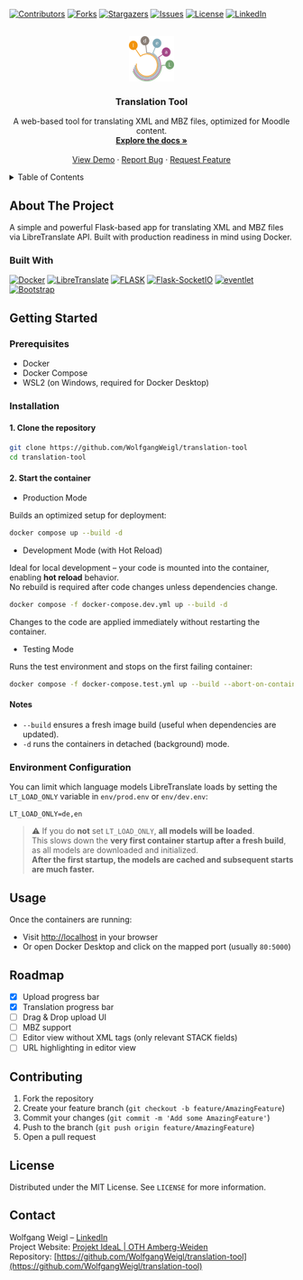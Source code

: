 <a id="readme-top"></a>

<!-- PROJECT SHIELDS -->
[![Contributors][contributors-shield]][contributors-url]
[![Forks][forks-shield]][forks-url]
[![Stargazers][stars-shield]][stars-url]
[![Issues][issues-shield]][issues-url]
[![License][license-shield]][license-url]
[![LinkedIn][linkedin-shield]][linkedin-url]


<br />
<div align="center">
<!-- PROJECT LOGO -->
  <a href="https://www.oth-aw.de/forschung/forschungsprofil/forschungs-und-entwicklungsprojekte/ideal/">
    <img src="app/static/images/ideal-logo.png" alt="Logo" width="80" height="80">
  </a>

<h3 align="center">Translation Tool</h3>

  <p align="center">
    A web-based tool for translating XML and MBZ files, optimized for Moodle content.
    <br />
    <a href="https://github.com/WolfgangWeigl/translation-tool"><strong>Explore the docs »</strong></a>
    <br />
    <br />
    <a href="https://github.com/WolfgangWeigl/translation-tool">View Demo</a>
    ·
    <a href="https://github.com/WolfgangWeigl/translation-tool/issues/new?labels=bug">Report Bug</a>
    ·
    <a href="https://github.com/WolfgangWeigl/translation-tool/issues/new?labels=enhancement">Request Feature</a>
  </p>
</div>

<!-- TABLE OF CONTENTS -->
<details>
  <summary>Table of Contents</summary>
  <ol>
    <li><a href="#about-the-project">About The Project</a></li>
    <li><a href="#built-with">Built With</a></li>
    <li><a href="#getting-started">Getting Started</a></li>
    <li><a href="#usage">Usage</a></li>
    <li><a href="#roadmap">Roadmap</a></li>
    <li><a href="#contributing">Contributing</a></li>
    <li><a href="#license">License</a></li>
    <li><a href="#contact">Contact</a></li>
  </ol>
</details>

## About The Project

A simple and powerful Flask-based app for translating XML and MBZ files via LibreTranslate API. Built with production readiness in mind using Docker.

### Built With

[![Docker][Docker]][Docker-url]
[![LibreTranslate][LibreTranslate]][LibreTranslate-url]
[![FLASK][FLASK]][Flask-url]
[![Flask-SocketIO][Flask-SocketIO]][Flask-SocketIO-url]
[![eventlet][eventlet]][eventlet-url]
[![Bootstrap][Bootstrap]][Bootstrap-url]

## Getting Started

### Prerequisites

- Docker
- Docker Compose
- WSL2 (on Windows, required for Docker Desktop)

### Installation

#### 1. Clone the repository

```bash
git clone https://github.com/WolfgangWeigl/translation-tool
cd translation-tool
```
#### 2. Start the container

- Production Mode

Builds an optimized setup for deployment:

```bash
docker compose up --build -d
```
- Development Mode (with Hot Reload)

Ideal for local development – your code is mounted into the container, enabling **hot reload** behavior.  
No rebuild is required after code changes unless dependencies change.

```bash
docker compose -f docker-compose.dev.yml up --build -d
```
Changes to the code are applied immediately without restarting the container.

- Testing Mode

Runs the test environment and stops on the first failing container:

```bash
docker compose -f docker-compose.test.yml up --build --abort-on-container-exit
```

####  Notes

- `--build` ensures a fresh image build (useful when dependencies are updated).
- `-d` runs the containers in detached (background) mode.


### Environment Configuration

You can limit which language models LibreTranslate loads by setting the `LT_LOAD_ONLY` variable in `env/prod.env` or `env/dev.env`:

```env
LT_LOAD_ONLY=de,en
```

> ⚠️ If you do **not** set `LT_LOAD_ONLY`, **all models will be loaded**.  
> This slows down the **very first container startup after a fresh build**, as all models are downloaded and initialized.  
> **After the first startup, the models are cached and subsequent starts are much faster.**

## Usage

Once the containers are running:

- Visit [http://localhost](http://localhost) in your browser
- Or open Docker Desktop and click on the mapped port (usually `80:5000`)

## Roadmap

- [X] Upload progress bar
- [X] Translation progress bar
- [ ] Drag & Drop upload UI
- [ ] MBZ support
- [ ] Editor view without XML tags (only relevant STACK fields)
- [ ] URL highlighting in editor view

## Contributing

1. Fork the repository
2. Create your feature branch (`git checkout -b feature/AmazingFeature`)
3. Commit your changes (`git commit -m 'Add some AmazingFeature'`)
4. Push to the branch (`git push origin feature/AmazingFeature`)
5. Open a pull request

## License

Distributed under the MIT License. See `LICENSE` for more information.

## Contact

Wolfgang Weigl – [LinkedIn](https://linkedin.com/in/wolfgang-weigl-933885236/)  
Project Website: [Projekt IdeaL | OTH Amberg-Weiden](https://www.oth-aw.de/forschung/forschungsprofil/forschungs-und-entwicklungsprojekte/ideal/)  
Repository: [https://github.com/WolfgangWeigl/translation-tool](https://github.com/WolfgangWeigl/translation-tool)


<!-- MARKDOWN LINKS & **IMAGES** -->
[contributors-shield]: https://img.shields.io/github/contributors/WolfgangWeigl/translation-tool.svg?style=for-the-badge
[contributors-url]: https://git.oth-aw.de/WolfgangWeigl/translation-tool/graphs/contributors
[forks-shield]: https://img.shields.io/github/forks/WolfgangWeigl/translation-tool.svg?style=for-the-badge
[forks-url]: https://git.oth-aw.de/WolfgangWeigl/translation-tool/network/members
[stars-shield]: https://img.shields.io/github/stars/WolfgangWeigl/translation-tool.svg?style=for-the-badge
[stars-url]: https://git.oth-aw.de/WolfgangWeigl/translation-tool/stargazers
[issues-shield]: https://img.shields.io/github/issues/WolfgangWeigl/translation-tool.svg?style=for-the-badge
[issues-url]: https://git.oth-aw.de/WolfgangWeigl/translation-tool/issues
[license-shield]: https://img.shields.io/badge/license-MIT-blue?style=for-the-badge
[license-url]: https://git.oth-aw.de/WolfgangWeigl/translation-tool/blob/main/LICENSE
[linkedin-shield]: https://img.shields.io/badge/-LinkedIn-black.svg?style=for-the-badge&colorB=0a66c2
[linkedin-url]: https://linkedin.com/in/wolfgang-weigl-933885236/
[Docker]: https://img.shields.io/badge/docker-555?style=for-the-badge&logo=docker&logoColor=white
[Docker-url]: https://www.docker.com/
[LibreTranslate]: https://img.shields.io/badge/libretranslate-555?style=for-the-badge
[LibreTranslate-url]: https://github.com/LibreTranslate/LibreTranslate
[FLASK]: https://img.shields.io/badge/Flask-555?style=for-the-badge&logo=Flask&logoColor=white
[Flask-url]: https://flask.palletsprojects.com/
[Flask-SocketIO]: https://img.shields.io/badge/Socket.io-555?style=for-the-badge&logo=Socket.io&logoColor=white
[Flask-SocketIO-url]: https://flask-socketio.readthedocs.io/
[eventlet]: https://img.shields.io/badge/eventlet-555?style=for-the-badge
[eventlet-url]: https://pypi.org/project/eventlet/
[Bootstrap]: https://img.shields.io/badge/Bootstrap-555?style=for-the-badge&logo=bootstrap&logoColor=white
[Bootstrap-url]: https://getbootstrap.com/